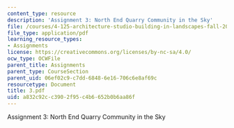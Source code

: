 ```yaml
---
content_type: resource
description: 'Assignment 3: North End Quarry Community in the Sky'
file: /courses/4-125-architecture-studio-building-in-landscapes-fall-2002/a832c92cc3902f95c4b6652b0b6aa86f_3.pdf
file_type: application/pdf
learning_resource_types:
- Assignments
license: https://creativecommons.org/licenses/by-nc-sa/4.0/
ocw_type: OCWFile
parent_title: Assignments
parent_type: CourseSection
parent_uid: 06ef02c9-c7dd-6848-6e16-706c6e8af69c
resourcetype: Document
title: 3.pdf
uid: a832c92c-c390-2f95-c4b6-652b0b6aa86f
---
```

Assignment 3: North End Quarry Community in the Sky
